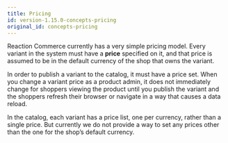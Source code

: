 ```yaml
---
title: Pricing
id: version-1.15.0-concepts-pricing
original_id: concepts-pricing
---
```


Reaction Commerce currently has a very simple pricing model. Every variant in the system must have a **price** specified on it, and that price is assumed to be in the default currency of the shop that owns the variant.

In order to publish a variant to the catalog, it must have a price set. When you change a variant price as a product admin, it does not immediately change for shoppers viewing the product until you publish the variant and the shoppers refresh their browser or navigate in a way that causes a data reload.

In the catalog, each variant has a price list, one per currency, rather than a single price. But currently we do not provide a way to set any prices other than the one for the shop’s default currency.
